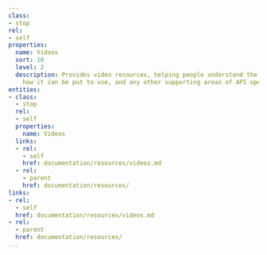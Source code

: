 ```yaml
---
class:
- stop
rel:
- self
properties:
  name: Videos
  sort: 10
  level: 2
  description: Provides video resources, helping people understand the API platform,
    how it can be put to use, and any other supporting areas of API operations.
entities:
- class:
  - stop
  rel:
  - self
  properties:
    name: Videos
  links:
  - rel:
    - self
    href: documentation/resources/videos.md
  - rel:
    - parent
    href: documentation/resources/
links:
- rel:
  - self
  href: documentation/resources/videos.md
- rel:
  - parent
  href: documentation/resources/
...
```

